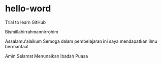 # hello-word
Trial to learn GitHub

Bismillahirrahmannirrohim

Assalamu'alaikum
Semoga dalam pembelajaran ini saya mendapatkan ilmu bermanfaat


Amin
Selamat Menunaikan Ibadah Puasa

